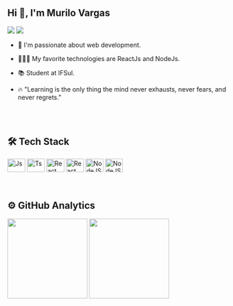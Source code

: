 
## Hi 👋, I'm Murilo Vargas
<a href="https://www.linkedin.com/in/murilo-vargas-763910225" target="_blank"><img src="https://img.shields.io/badge/LinkedIn-0077B5?style=for-the-badge&logo=linkedin&logoColor=white"></a>
<a href = "mailto:muriraubach@gmail.com"><img src="https://img.shields.io/badge/Gmail-D14836?style=for-the-badge&logo=gmail&logoColor=white" target="_blank"></a>
- <p>💙 I'm passionate about web development.</p>
- <p>👨🏻‍💻 My favorite technologies are ReactJs and NodeJs.</p>
- <p>📚 Student at IFSul. </p>
- <p>🔥 "Learning is the only thing the mind never exhausts, never fears, and never regrets."</p>
<br><br>
	
## 🛠 Tech Stack
<div style="display: inline_block">
  <img align="center" alt="Js" height="30" width="40" src="https://cdn.jsdelivr.net/gh/devicons/devicon/icons/javascript/javascript-plain.svg">
  <img align="center" alt="Ts" height="30" width="40" src="https://cdn.jsdelivr.net/gh/devicons/devicon/icons/typescript/typescript-plain.svg">
  <img align="center" alt="React" height="30" width="40" src="https://cdn.jsdelivr.net/gh/devicons/devicon/icons/react/react-original.svg">
  <img align="center" alt="React" height="30" width="40" src="https://cdn.jsdelivr.net/gh/devicons/devicon/icons/nextjs/nextjs-line.svg">
  <img align="center" alt="NodeJS" height="30" width="40" src="https://cdn.jsdelivr.net/gh/devicons/devicon/icons/nodejs/nodejs-original.svg" />
	<img align="center" alt="NodeJS" height="30" width="40" src="https://cdn.jsdelivr.net/gh/devicons/devicon/icons/git/git-plain.svg" />
</div>
<br><br>

## ⚙️ GitHub Analytics
<div align="left">
  <img height="180em" src="https://github-readme-stats.vercel.app/api?username=murilorvargas&show_icons=true&theme=github_dark&include_all_commits=true&count_private=true"/>
  <img height="180em" src="https://github-readme-stats.vercel.app/api/top-langs/?username=murilorvargas&layout=compact&langs_count=7&theme=github_dark"/>
</div>
<br><br>
